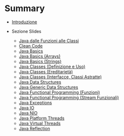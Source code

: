# Summary

- [Introduzione](./chapter_1.md)

- Sezione Slides
    - [Java dalle Funzioni alle Classi](../slides/E1.1%20-%20Java%20From%20Functions%20to%20Classes.md)
    - [Clean Code](../slides/E1.2%20-%20Clean%20Code.md)
    - [Java Basics](../slides/E2.1%20-%20Java%20Basics.md)
    - [Java Basics (Arrays)](../slides/E2.2%20-%20Java%20Basics%20(Arrays).md)
    - [Java Basics (Strings)](../slides/E2.3%20-%20Java%20Basics%20(Strings).md)
    - [Java Classes (Definizione e Uso)](../slides/E3.1%20-%20Java%20Classes%20(Definition%20and%20use).md)
    - [Java Classes (Ereditarietà)](../slides/E3.2%20-%20Java%20Classes%20(Inheritance).md)
    - [Java Classes (Interfacce, Classi Astratte)](../slides/E3.3%20-%20Java%20Classes%20(Interfaces,%20abstract%20classes).md)
    - [Java Data Structures](../slides/E4.1%20-%20Java%20Data%20Structures.md)
    - [Java Generic Data Structures](../slides/E5.1%20-%20Java%20Generic%20Data%20Structures.md)
    - [Java Functional Programming (Funzioni)](../slides/E6.1%20-%20Java%20Functional%20Programming%20(Functions).md)
    - [Java Functional Programming (Stream Funzionali)](../slides/E6.2%20-%20Java%20Functional%20Programming%20(Functional%20Streams).md)
    - [Java Exceptions](../slides/E7.1%20-%20Java%20Exceptions.md)
    - [Java IO](../slides/E8.1%20-%20Java%20IO.md)
    - [Java NIO](../slides/E8.2%20-%20Java%20NIO.md)
    - [Java Platform Threads](../slides/E9.1%20-%20Java%20Platform%20Threads.md)
    - [Java Virtual Threads](../slides/E9.2%20-%20Java%20Virtual%20Threads.md)
    - [Java Reflection](../slides/E10.1%20-%20Java%20Reflection.md)

  
